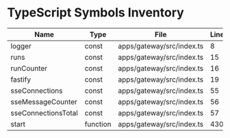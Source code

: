 # TypeScript Symbols Inventory

| Name | Type | File | Line |
|------|------|------|------|
| logger | const | apps/gateway/src/index.ts | 8 |
| runs | const | apps/gateway/src/index.ts | 15 |
| runCounter | const | apps/gateway/src/index.ts | 16 |
| fastify | const | apps/gateway/src/index.ts | 19 |
| sseConnections | const | apps/gateway/src/index.ts | 55 |
| sseMessageCounter | const | apps/gateway/src/index.ts | 56 |
| sseConnectionsTotal | const | apps/gateway/src/index.ts | 57 |
| start | function | apps/gateway/src/index.ts | 430 |
